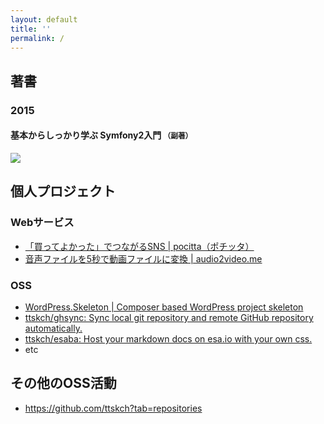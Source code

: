 ```yaml
---
layout: default
title: ''
permalink: /
---
```


## 著書

### 2015

#### 基本からしっかり学ぶ Symfony2入門 <small>（副著）</small>

<a target="_blank"  href="https://www.amazon.co.jp/gp/product/4774178039/ref=as_li_tl?ie=UTF8&camp=247&creative=1211&creativeASIN=4774178039&linkCode=as2&tag=ttskch-22&linkId=959c0f4dd0256db56975410169a5e02f"><img border="0" src="//ws-fe.amazon-adsystem.com/widgets/q?_encoding=UTF8&MarketPlace=JP&ASIN=4774178039&ServiceVersion=20070822&ID=AsinImage&WS=1&Format=_SL250_&tag=ttskch-22" ></a><img src="//ir-jp.amazon-adsystem.com/e/ir?t=ttskch-22&l=am2&o=9&a=4774178039" width="1" height="1" border="0" alt="" style="border:none !important; margin:0px !important;" />

## 個人プロジェクト

### Webサービス

* [「買ってよかった」でつながるSNS \| pocitta（ポチッタ）](http://pocitta.jp)
* [音声ファイルを5秒で動画ファイルに変換 \| audio2video.me](http://audio2video.me)

### OSS

* [WordPress.Skeleton \| Composer based WordPress project skeleton](http://ttskch.github.io/WordPress.Skeleton/)
* [ttskch/ghsync: Sync local git repository and remote GitHub repository automatically.](https://github.com/ttskch/ghsync)
* [ttskch/esaba: Host your markdown docs on esa.io with your own css.](https://github.com/ttskch/esaba)
* etc

## その他のOSS活動

* <https://github.com/ttskch?tab=repositories>
